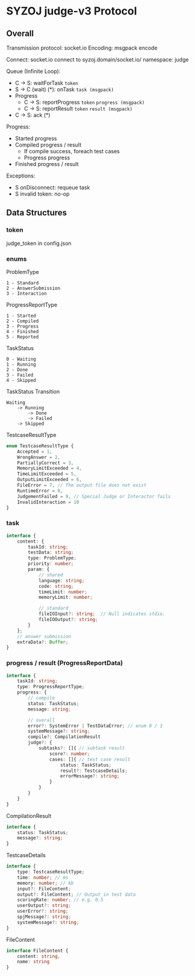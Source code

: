 # SYZOJ judge-v3 Protocol

## Overall

Transmission protocol: socket.io
Encoding: msgpack encode

Connect: socket.io connect to syzoj.domain/socket.io/ namespace: judge

Queue (Infinite Loop):

+ C -> S: waitForTask `token`
+ S -> C (wait) (*): onTask `task (msgpack)`
+ Progress
  + C -> S: reportProgress `token` `progress (msgpack)`
  + C -> S: reportResult `token` `result (msgpack)`
+ C -> S: ack (*)

Progress:

+ Started progress
+ Compiled progress / result
  + If compile success, foreach test cases
  + Progress progress
+ Finished progress / result

Exceptions:

+ S onDisconnect: requeue task
+ S invalid token: no-op

## Data Structures

### token

judge_token in config.json

### enums

ProblemType

``` text
1 - Standard
2 - AnswerSubmission
3 - Interaction
```

ProgressReportType

``` text
1 - Started
2 - Compiled
3 - Progress
4 - Finished
5 - Reported
```

TaskStatus

``` text
0 - Waiting
1 - Running
2 - Done
3 - Failed
4 - Skipped
```

TaskStatus Transition

``` text
Waiting
    -> Running
        -> Done
        -> Failed
    -> Skipped
```

TestcaseResultType

``` typescript
enum TestcaseResultType {
    Accepted = 1,
    WrongAnswer = 2,
    PartiallyCorrect = 3,
    MemoryLimitExceeded = 4,
    TimeLimitExceeded = 5,
    OutputLimitExceeded = 6,
    FileError = 7, // The output file does not exist
    RuntimeError = 8,
    JudgementFailed = 9, // Special Judge or Interactor fails
    InvalidInteraction = 10
}
```

### task

``` typescript
interface {
    content: {
        taskId: string;
        testData: string;
        type: ProblemType;
        priority: number;
        param: {
            // shared
            language: string;
            code: string;
            timeLimit: number;
            memoryLimit: number;

            // standard
            fileIOInput?: string;  // Null indicates stdio.
            fileIOOutput?: string;
        }
    };
    // answer submission
    extraData?: Buffer;
}
```

### progress / result (ProgressReportData)

``` typescript
interface {
    taskId: string;
    type: ProgressReportType;
    progress: {
        // compile
        status: TaskStatus;
        message: string;

        // overall
        error?: SystemError | TestDataError; // enum 0 / 1
        systemMessage?: string;
        compile?: CompilationResult
        judge?: {
            subtasks?: []{ // subtask result
                score?: number;
                cases: []{ // test case result
                    status: TaskStatus;
                    result?: TestcaseDetails;
                    errorMessage?: string;
                }
            }
        }
    }
}
```

CompilationResult

``` typescript
interface {
    status: TaskStatus;
    message?: string;
}
```

TestcaseDetails

``` typescript
interface {
    type: TestcaseResultType;
    time: number; // ms
    memory: number; // kb
    input?: FileContent;
    output?: FileContent; // Output in test data
    scoringRate: number; // e.g. 0.5
    userOutput?: string;
    userError?: string;
    spjMessage?: string;
    systemMessage?: string;
}
```

FileContent

``` typescript
interface FileContent {
    content: string,
    name: string
}
```
